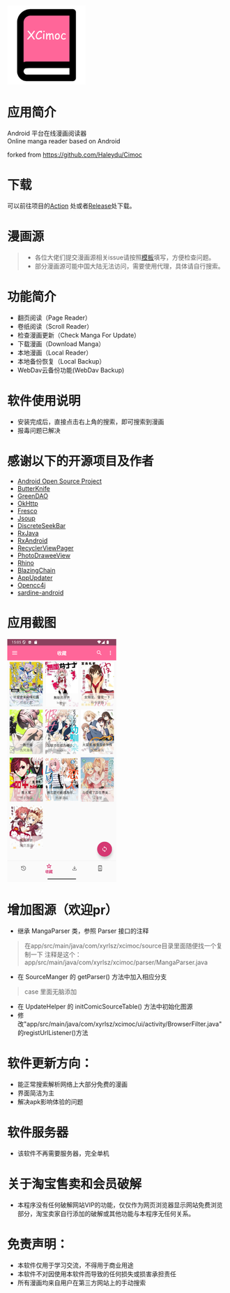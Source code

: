 <img src="./screenshot/xcimoc.png" width="180">

# 应用简介

Android 平台在线漫画阅读器\
Online manga reader based on Android

forked from https://github.com/Haleydu/Cimoc

# 下载

可以前往项目的[Action](https://github.com/xyrlsz/Cimoc/actions)
处或者[Release](https://github.com/xyrlsz/Cimoc/releases)处下载。

# 漫画源

<!-- > 漫画源工作情况可以在[project](https://github.com/xyrlsz/Cimoc/projects/1)中进行查看，请尽量不要重复issues -->
> - 各位大佬们提交漫画源相关issue请按照[模板](.github/ISSUE_TEMPLATE/comic-source-issues.md)填写，方便检查问题。
> - 部分漫画源可能中国大陆无法访问，需要使用代理，具体请自行搜索。
# 功能简介

- 翻页阅读（Page Reader）
- 卷纸阅读（Scroll Reader）
- 检查漫画更新（Check Manga For Update）
- 下载漫画（Download Manga）
- 本地漫画（Local Reader）
- 本地备份恢复（Local Backup）
- WebDav云备份功能(WebDav Backup)

# 软件使用说明

- 安装完成后，直接点击右上角的搜索，即可搜索到漫画
- 报毒问题已解决

# 感谢以下的开源项目及作者

- [Android Open Source Project](http://source.android.com/)
- [ButterKnife](https://github.com/JakeWharton/butterknife)
- [GreenDAO](https://github.com/greenrobot/greenDAO)
- [OkHttp](https://github.com/square/okhttp)
- [Fresco](https://github.com/facebook/fresco)
- [Jsoup](https://github.com/jhy/jsoup)
- [DiscreteSeekBar](https://github.com/AnderWeb/discreteSeekBar)
- [RxJava](https://github.com/ReactiveX/RxJava)
- [RxAndroid](https://github.com/ReactiveX/RxAndroid)
- [RecyclerViewPager](https://github.com/lsjwzh/RecyclerViewPager)
- [PhotoDraweeView](https://github.com/ongakuer/PhotoDraweeView)
- [Rhino](https://github.com/mozilla/rhino)
- [BlazingChain](https://github.com/tommyettinger/BlazingChain)
- [AppUpdater](https://gitee.com/jenly1314/AppUpdater)
- [Opencc4j](https://github.com/houbb/opencc4j)
- [sardine-android](https://github.com/thegrizzlylabs/sardine-android)

# 应用截图

<img src="./screenshot/02.png" width="250">

# 增加图源（欢迎pr）

- 继承 MangaParser 类，参照 Parser 接口的注释

> 在app/src/main/java/com/xyrlsz/xcimoc/source目录里面随便找一个复制一下
> 注释是这个：app/src/main/java/com/xyrlsz/xcimoc/parser/MangaParser.java

<!-- - （可选）继承 MangaCategory 类，参照 Category 接口的注释
> 这个没什么大用的感觉，个人不常用，直接删掉不会有什么影响 -->

- 在 SourceManger 的 getParser() 方法中加入相应分支

> case 里面无脑添加

<!-- - 在 UpdateHelper 的 initSource() 方法中初始化图源，以及修改initComicSourceTable()方法 -->
- 在 UpdateHelper 的 initComicSourceTable() 方法中初始化图源
- 修改"app/src/main/java/com/xyrlsz/xcimoc/ui/activity/BrowserFilter.java"的registUrlListener()方法

# 软件更新方向：

- 能正常搜索解析网络上大部分免费的漫画
- 界面简洁为主
- 解决apk影响体验的问题

# 软件服务器

- 该软件不再需要服务器，完全单机

# 关于淘宝售卖和会员破解

- 本程序没有任何破解网站VIP的功能，仅仅作为网页浏览器显示网站免费浏览部分，淘宝卖家自行添加的破解或其他功能与本程序无任何关系。

# 免责声明：

- 本软件仅用于学习交流，不得用于商业用途
- 本软件不对因使用本软件而导致的任何损失或损害承担责任
- 所有漫画均来自用户在第三方网站上的手动搜索

